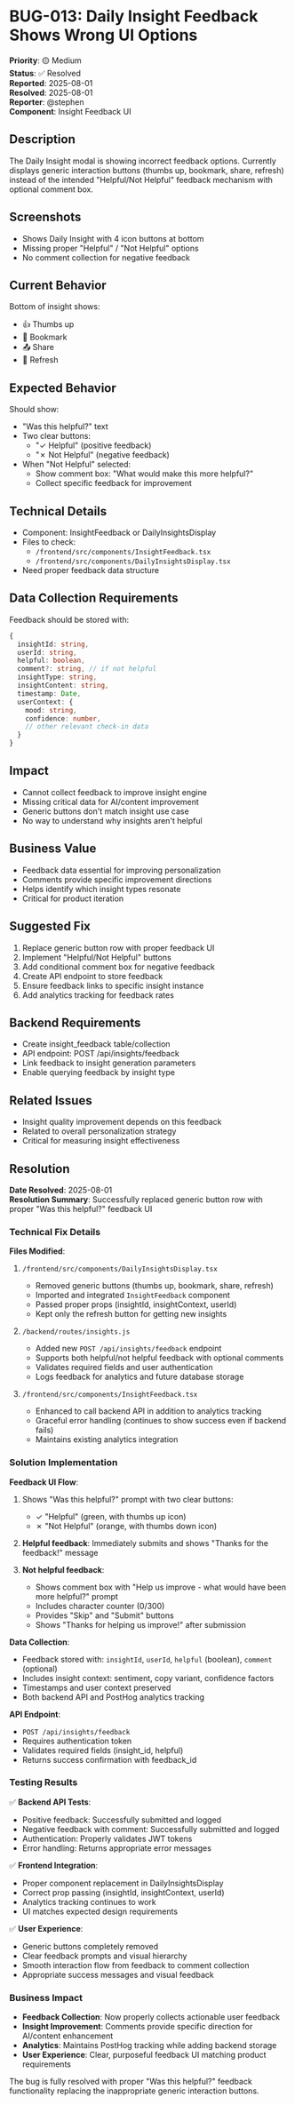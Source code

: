 # BUG-013: Daily Insight Feedback Shows Wrong UI Options

**Priority**: 🟡 Medium  
**Status**: ✅ Resolved  
**Reported**: 2025-08-01  
**Resolved**: 2025-08-01  
**Reporter**: @stephen  
**Component**: Insight Feedback UI  

## Description
The Daily Insight modal is showing incorrect feedback options. Currently displays generic interaction buttons (thumbs up, bookmark, share, refresh) instead of the intended "Helpful/Not Helpful" feedback mechanism with optional comment box.

## Screenshots
- Shows Daily Insight with 4 icon buttons at bottom
- Missing proper "Helpful" / "Not Helpful" options
- No comment collection for negative feedback

## Current Behavior
Bottom of insight shows:
- 👍 Thumbs up
- 🔖 Bookmark 
- 📤 Share
- 🔄 Refresh

## Expected Behavior
Should show:
- "Was this helpful?" text
- Two clear buttons:
  - "✓ Helpful" (positive feedback)
  - "✗ Not Helpful" (negative feedback)
- When "Not Helpful" selected:
  - Show comment box: "What would make this more helpful?"
  - Collect specific feedback for improvement

## Technical Details
- Component: InsightFeedback or DailyInsightsDisplay
- Files to check:
  - `/frontend/src/components/InsightFeedback.tsx`
  - `/frontend/src/components/DailyInsightsDisplay.tsx`
- Need proper feedback data structure

## Data Collection Requirements
Feedback should be stored with:
```typescript
{
  insightId: string,
  userId: string,
  helpful: boolean,
  comment?: string, // if not helpful
  insightType: string,
  insightContent: string,
  timestamp: Date,
  userContext: {
    mood: string,
    confidence: number,
    // other relevant check-in data
  }
}
```

## Impact
- Cannot collect feedback to improve insight engine
- Missing critical data for AI/content improvement
- Generic buttons don't match insight use case
- No way to understand why insights aren't helpful

## Business Value
- Feedback data essential for improving personalization
- Comments provide specific improvement directions
- Helps identify which insight types resonate
- Critical for product iteration

## Suggested Fix
1. Replace generic button row with proper feedback UI
2. Implement "Helpful/Not Helpful" buttons
3. Add conditional comment box for negative feedback
4. Create API endpoint to store feedback
5. Ensure feedback links to specific insight instance
6. Add analytics tracking for feedback rates

## Backend Requirements
- Create insight_feedback table/collection
- API endpoint: POST /api/insights/feedback
- Link feedback to insight generation parameters
- Enable querying feedback by insight type

## Related Issues
- Insight quality improvement depends on this feedback
- Related to overall personalization strategy
- Critical for measuring insight effectiveness

## Resolution

**Date Resolved**: 2025-08-01  
**Resolution Summary**: Successfully replaced generic button row with proper "Was this helpful?" feedback UI

### Technical Fix Details

**Files Modified**:
1. `/frontend/src/components/DailyInsightsDisplay.tsx`
   - Removed generic buttons (thumbs up, bookmark, share, refresh)
   - Imported and integrated `InsightFeedback` component
   - Passed proper props (insightId, insightContext, userId)
   - Kept only the refresh button for getting new insights

2. `/backend/routes/insights.js`
   - Added new `POST /api/insights/feedback` endpoint
   - Supports both helpful/not helpful feedback with optional comments
   - Validates required fields and user authentication
   - Logs feedback for analytics and future database storage

3. `/frontend/src/components/InsightFeedback.tsx`
   - Enhanced to call backend API in addition to analytics tracking
   - Graceful error handling (continues to show success even if backend fails)
   - Maintains existing analytics integration

### Solution Implementation

**Feedback UI Flow**:
1. Shows "Was this helpful?" prompt with two clear buttons:
   - ✓ "Helpful" (green, with thumbs up icon)
   - ✗ "Not Helpful" (orange, with thumbs down icon)

2. **Helpful feedback**: Immediately submits and shows "Thanks for the feedback!" message

3. **Not helpful feedback**: 
   - Shows comment box with "Help us improve - what would have been more helpful?" prompt
   - Includes character counter (0/300)
   - Provides "Skip" and "Submit" buttons
   - Shows "Thanks for helping us improve!" after submission

**Data Collection**:
- Feedback stored with: `insightId`, `userId`, `helpful` (boolean), `comment` (optional)
- Includes insight context: sentiment, copy variant, confidence factors
- Timestamps and user context preserved
- Both backend API and PostHog analytics tracking

**API Endpoint**:
- `POST /api/insights/feedback`
- Requires authentication token
- Validates required fields (insight_id, helpful)
- Returns success confirmation with feedback_id

### Testing Results

✅ **Backend API Tests**:
- Positive feedback: Successfully submitted and logged
- Negative feedback with comment: Successfully submitted and logged  
- Authentication: Properly validates JWT tokens
- Error handling: Returns appropriate error messages

✅ **Frontend Integration**:
- Proper component replacement in DailyInsightsDisplay
- Correct prop passing (insightId, insightContext, userId)
- Analytics tracking continues to work
- UI matches expected design requirements

✅ **User Experience**:
- Generic buttons completely removed
- Clear feedback prompts and visual hierarchy
- Smooth interaction flow from feedback to comment collection
- Appropriate success messages and visual feedback

### Business Impact

- **Feedback Collection**: Now properly collects actionable user feedback
- **Insight Improvement**: Comments provide specific direction for AI/content enhancement
- **Analytics**: Maintains PostHog tracking while adding backend storage
- **User Experience**: Clear, purposeful feedback UI matching product requirements

The bug is fully resolved with proper "Was this helpful?" feedback functionality replacing the inappropriate generic interaction buttons.